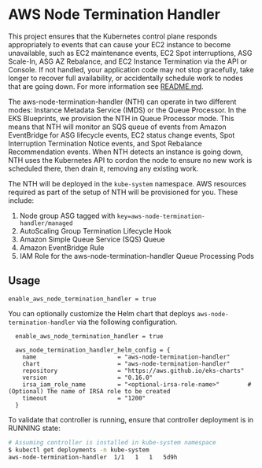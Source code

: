 # AWS Node Termination Handler

This project ensures that the Kubernetes control plane responds appropriately to events that can cause your EC2 instance to become unavailable, such as EC2 maintenance events, EC2 Spot interruptions, ASG Scale-In, ASG AZ Rebalance, and EC2 Instance Termination via the API or Console. If not handled, your application code may not stop gracefully, take longer to recover full availability, or accidentally schedule work to nodes that are going down. For more information see [README.md](https://github.com/aws/aws-node-termination-handler#readme).

The aws-node-termination-handler (NTH) can operate in two different modes: Instance Metadata Service (IMDS) or the Queue Processor. In the EKS Blueprints, we provision the NTH in Queue Processor mode. This means that NTH will monitor an SQS queue of events from Amazon EventBridge for ASG lifecycle events, EC2 status change events, Spot Interruption Termination Notice events, and Spot Rebalance Recommendation events. When NTH detects an instance is going down, NTH uses the Kubernetes API to cordon the node to ensure no new work is scheduled there, then drain it, removing any existing work.

The NTH will be deployed in the `kube-system` namespace. AWS resources required as part of the setup of NTH will be provisioned for you. These include:

1. Node group ASG tagged with `key=aws-node-termination-handler/managed`
2. AutoScaling Group Termination Lifecycle Hook
3. Amazon Simple Queue Service (SQS) Queue
4. Amazon EventBridge Rule
5. IAM Role for the aws-node-termination-handler Queue Processing Pods

## Usage

```hcl
enable_aws_node_termination_handler = true
```

You can optionally customize the Helm chart that deploys `aws-node-termination-handler` via the following configuration.

```hcl
  enable_aws_node_termination_handler = true

  aws_node_termination_handler_helm_config = {
    name                       = "aws-node-termination-handler"
    chart                      = "aws-node-termination-handler"
    repository                 = "https://aws.github.io/eks-charts"
    version                    = "0.16.0"
    irsa_iam_role_name         = "<optional-irsa-role-name>"        # (Optional) The name of IRSA role to be created
    timeout                    = "1200"
  }
```


To validate that controller is running, ensure that controller deployment is in RUNNING state:

```sh
# Assuming controller is installed in kube-system namespace
$ kubectl get deployments -n kube-system
aws-node-termination-handler  1/1   1   1   5d9h
```
